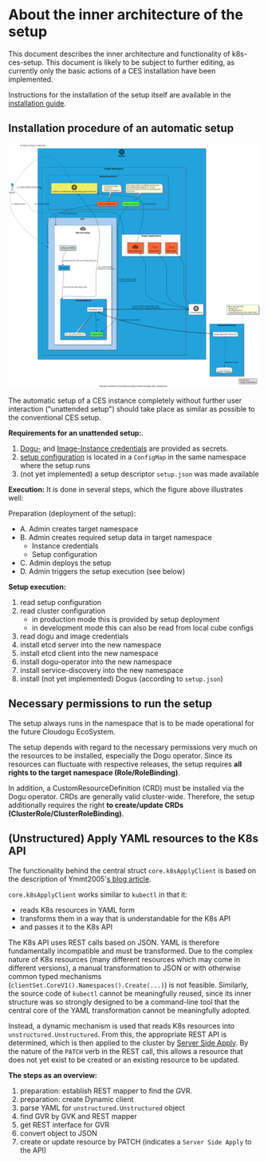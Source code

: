 # About the inner architecture of the setup

This document describes the inner architecture and functionality of k8s-ces-setup. This document is likely to be subject to further editing, as currently only the basic actions of a CES installation have been implemented.

Instructions for the installation of the setup itself are available in the [installation guide](../operations/installation_guide_en.md).

## Installation procedure of an automatic setup

![Rough installation flow of the setup](../images/setup-installation-workflow-overview.png)

The automatic setup of a CES instance completely without further user interaction ("unattended setup") should take place as similar as possible to the conventional CES setup.

**Requirements for an unattended setup:**.
1. [Dogu-](https://github.com/cloudogu/k8s-dogu-operator/blob/develop/docs/operations/configuring_the_dogu_registry_en.md) and [Image-Instance credentials](https://github.com/cloudogu/k8s-dogu-operator/blob/develop/docs/operations/configuring_the_docker_registry_de.md) are provided as secrets.
1. [setup configuration](../operations/configuration_guide_en.md) is located in a `ConfigMap` in the same namespace where the setup runs
1. (not yet implemented) a setup descriptor `setup.json` was made available

**Execution:**
It is done in several steps, which the figure above illustrates well:

Preparation (deployment of the setup):
- A. Admin creates target namespace
- B. Admin creates required setup data in target namespace
   - Instance credentials
   - Setup configuration
- C. Admin deploys the setup
- D. Admin triggers the setup execution (see below)

**Setup execution:**

1. read setup configuration
2. read cluster configuration
   - in production mode this is provided by setup deployment
   - in development mode this can also be read from local cube configs
3. read dogu and image credentials
4. install etcd server into the new namespace
5. install etcd client into the new namespace
6. install dogu-operator into the new namespace
6. install service-discovery into the new namespace
7. install (not yet implemented) Dogus (according to `setup.json`)

## Necessary permissions to run the setup

The setup always runs in the namespace that is to be made operational for the future Cloudogu EcoSystem.

The setup depends with regard to the necessary permissions very much on the resources to be installed, especially the Dogu operator. Since its resources can fluctuate with respective releases, the setup requires **all rights to the target namespace (Role/RoleBinding)**.

In addition, a CustomResourceDefinition (CRD) must be installed via the Dogu operator. CRDs are generally valid cluster-wide. Therefore, the setup additionally requires the right **to create/update CRDs (ClusterRole/ClusterRoleBinding)**.

## (Unstructured) Apply YAML resources to the K8s API

The functionality behind the central struct `core.k8sApplyClient` is based on the description of Ymmt2005'[s blog article](https://ymmt2005.hatenablog.com/entry/2020/04/14/An_example_of_using_dynamic_client_of_k8s.io/client-go#Mapping-between-GVK-and-GVR).

`core.k8sApplyClient` works similar to `kubectl` in that it:
- reads K8s resources in YAML form
- transforms them in a way that is understandable for the K8s API
- and passes it to the K8s API

The K8s API uses REST calls based on JSON. YAML is therefore fundamentally incompatible and must be transformed. Due to the complex nature of K8s resources (many different resources which may come in different versions), a manual transformation to JSON or with otherwise common typed mechanisms (`clientSet.CoreV1().Namespaces().Create(...)`) is not feasible. Similarly, the source code of `kubectl` cannot be meaningfully reused, since its inner structure was so strongly designed to be a command-line tool that the central core of the YAML transformation cannot be meaningfully adopted.

Instead, a dynamic mechanism is used that reads K8s resources into `unstructured.Unstructured`. From this, the appropriate REST API is determined, which is then applied to the cluster by [Server Side Apply](https://kubernetes.io/docs/reference/using-api/api-concepts/#server-side-apply). By the nature of the `PATCH` verb in the REST call, this allows a resource that does not yet exist to be created or an existing resource to be updated.

**The steps as an overview:**

1. preparation: establish REST mapper to find the GVR.
2. preparation: create Dynamic client
3. parse YAML for `unstructured.Unstructured` object
4. find GVR by GVK and REST mapper
5. get REST interface for GVR
6. convert object to JSON
7. create or update resource by PATCH (indicates a `Server Side Apply` to the API)
